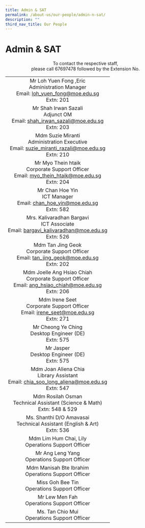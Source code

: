 ```yaml
---
title: Admin & SAT
permalink: /about-us/our-people/admin-n-sat/
description: ""
third_nav_title: Our People
---
```

# Admin &amp; SAT

<center>To contact the respective staff,<br>please call 67697478 followed by the Extension No.</center>

| |
|:---:|
| Mr Loh Yuen Fong ,Eric<br>Administration Manager<br>Email: [loh_yuen_fong@moe.edu.sg](mailto:loh_yuen_fong@moe.edu.sg)<br>Extn: 201 |
| Mr Shah Irwan Sazali<br>Adjunct OM<br>Email: [shah_irwan_sazali@moe.edu.sg](mailto:shah_irwan_sazali@moe.edu.sg)<br>Extn: 203 |
| Mdm Suzie Miranti<br>Administration Executive<br>Email: [suzie_miranti_razali@moe.edu.sg](mailto:suzie_miranti_razali@moe.edu.sg)<br>Extn: 210 |
| Mr Myo Thein htaik<br>Corporate Support Officer<br>Email: [myo_thein_htaik@moe.edu.sg](mailto:myo_thein_htaik@moe.edu.sg)<br>Extn: 204 |
| Mr Chan Hoe Yin<br>ICT Manager<br>Email: [chan_hoe_yin@moe.edu.sg](mailto:chan_hoe_yin@moe.edu.sg)<br>Extn: 582 |
| Mrs. Kalivaradhan Bargavi<br>ICT Associate<br>Email: [bargavi_kalivaradhan@moe.edu.sg](mailto:bargavi_kalivaradhan@moe.edu.sg)<br>Extn: 526 |
| Mdm Tan Jing Geok<br>Corporate Support Officer<br>Email: [tan_jing_geok@moe.edu.sg](mailto:tan_jing_geok@moe.edu.sg)<br>Extn: 202 |
|    Mdm Joelle Ang Hsiao Chiah<br>Corporate Support Officer<br>Email: [ang_hsiao_chiah@moe.edu.sg](mailto:ang_hsiao_chiah@moe.edu.sg)<br>Extn: 206   |
|Mdm Irene Seet<br>Corporate Support Officer<br>Email: [irene_seet@moe.edu.sg](mailto:irene_seet@moe.edu.sg)<br>Extn: 271
| Mr Cheong Ye Ching<br>Desktop Engineer (DE)<br>Extn: 575 |
| Mr Jasper<br>Desktop Engineer (DE)<br>Extn: 575 |
| Mdm Joan Aliena Chia<br>Library Assistant<br>Email: [chia_soo_long_aliena@moe.edu.sg](mailto:chia_soo_long_aliena@moe.edu.sg)<br>Extn: 547 |
| Mdm Rosilah Osman<br>Technical Assistant (Science &amp; Math)<br>Extn: 548 &amp; 529 |
| Ms. Shanthi D/O Amavasai<br>Technical Assistant (English &amp; Art)<br>Extn: 536 |
| Mdm Lim Hum Chai, Lily<br>Operations Support Officer |
| Mr Ang Leng Yang<br>Operations Support Officer |
| Mdm Manisah Bte Ibrahim<br>Operations Support Officer |
| Miss Goh Bee Tin<br>Operations Support Officer |
| Mr Lew Men Fah<br>Operations Support Officer |
| Ms. Tan Chio Mui<br>Operations Support Officer |
